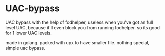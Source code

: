 # UAC-bypass
UAC bypass with the help of fodhelper, useless when you've got an full level UAC, because it'll even block you from running fodhelper. so its good for 1 lower UAC levels.

made in golang. packed with upx to have smaller file. nothing special, simple uac bypass.
